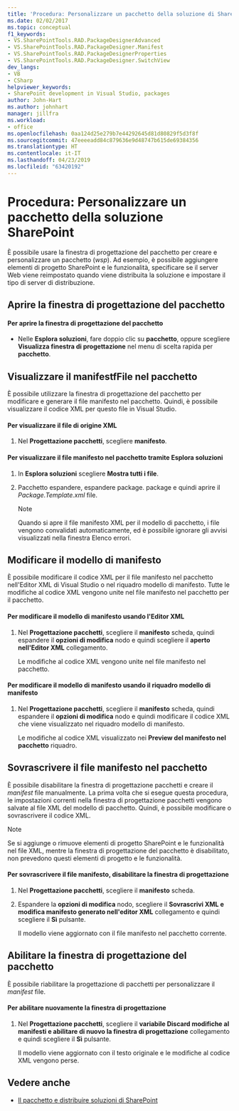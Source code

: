 ```yaml
---
title: 'Procedura: Personalizzare un pacchetto della soluzione di SharePoint | Microsoft Docs'
ms.date: 02/02/2017
ms.topic: conceptual
f1_keywords:
- VS.SharePointTools.RAD.PackageDesignerAdvanced
- VS.SharePointTools.RAD.PackageDesigner.Manifest
- VS.SharePointTools.RAD.PackageDesignerProperties
- VS.SharePointTools.RAD.PackageDesigner.SwitchView
dev_langs:
- VB
- CSharp
helpviewer_keywords:
- SharePoint development in Visual Studio, packages
author: John-Hart
ms.author: johnhart
manager: jillfra
ms.workload:
- office
ms.openlocfilehash: 0aa124d25e279b7e44292645d81d80829f5d3f8f
ms.sourcegitcommit: 47eeeeadd84c879636e9d48747b615de69384356
ms.translationtype: HT
ms.contentlocale: it-IT
ms.lasthandoff: 04/23/2019
ms.locfileid: "63420192"
---
```

# <a name="how-to-customize-a-sharepoint-solution-package"></a>Procedura: Personalizzare un pacchetto della soluzione SharePoint
  È possibile usare la finestra di progettazione del pacchetto per creare e personalizzare un pacchetto (*wsp*). Ad esempio, è possibile aggiungere elementi di progetto SharePoint e le funzionalità, specificare se il server Web viene reimpostato quando viene distribuita la soluzione e impostare il tipo di server di distribuzione.

## <a name="open-the-package-designer"></a>Aprire la finestra di progettazione del pacchetto

#### <a name="to-open-the-package-designer"></a>Per aprire la finestra di progettazione del pacchetto

- Nelle **Esplora soluzioni**, fare doppio clic su **pacchetto**, oppure scegliere **Visualizza finestra di progettazione** nel menu di scelta rapida per **pacchetto**.

## <a name="view-the-packaged-manifestffile"></a>Visualizzare il manifestfFile nel pacchetto
 È possibile utilizzare la finestra di progettazione del pacchetto per modificare e generare il file manifesto nel pacchetto. Quindi, è possibile visualizzare il codice XML per questo file in Visual Studio.

#### <a name="to-view-the-xml-source-file"></a>Per visualizzare il file di origine XML

1. Nel **Progettazione pacchetti**, scegliere **manifesto**.

#### <a name="to-view-the-packaged-manifest-file-by-using-solution-explorer"></a>Per visualizzare il file manifesto nel pacchetto tramite Esplora soluzioni

1. In **Esplora soluzioni** scegliere **Mostra tutti i file**.

2. Pacchetto espandere, espandere package. package e quindi aprire il *Package.Template.xml* file.

    > [!NOTE]
    > Quando si apre il file manifesto XML per il modello di pacchetto, i file vengono convalidati automaticamente, ed è possibile ignorare gli avvisi visualizzati nella finestra Elenco errori.

## <a name="change-the-manifest-template"></a>Modificare il modello di manifesto
 È possibile modificare il codice XML per il file manifesto nel pacchetto nell'Editor XML di Visual Studio o nel riquadro modello di manifesto. Tutte le modifiche al codice XML vengono unite nel file manifesto nel pacchetto per il pacchetto.

#### <a name="to-change-the-manifest-template-by-using-the-xml-editor"></a>Per modificare il modello di manifesto usando l'Editor XML

1. Nel **Progettazione pacchetti**, scegliere il **manifesto** scheda, quindi espandere il **opzioni di modifica** nodo e quindi scegliere il **aperto nell'Editor XML** collegamento.

     Le modifiche al codice XML vengono unite nel file manifesto nel pacchetto.

#### <a name="to-change-the-manifest-template-by-using-the-manifest-template-pane"></a>Per modificare il modello di manifesto usando il riquadro modello di manifesto

1. Nel **Progettazione pacchetti**, scegliere il **manifesto** scheda, quindi espandere il **opzioni di modifica** nodo e quindi modificare il codice XML che viene visualizzato nel riquadro modello di manifesto.

     Le modifiche al codice XML visualizzato nei **Preview del manifesto nel pacchetto** riquadro.

## <a name="overwrite-the-packaged-manifest-file"></a>Sovrascrivere il file manifesto nel pacchetto
 È possibile disabilitare la finestra di progettazione pacchetti e creare il *manifest* file manualmente. La prima volta che si esegue questa procedura, le impostazioni correnti nella finestra di progettazione pacchetti vengono salvate al file XML del modello di pacchetto. Quindi, è possibile modificare o sovrascrivere il codice XML.

> [!NOTE]
> Se si aggiunge o rimuove elementi di progetto SharePoint e le funzionalità nel file XML, mentre la finestra di progettazione del pacchetto è disabilitato, non prevedono questi elementi di progetto e le funzionalità.

#### <a name="to-overwrite-packaged-manifest-file-by-disabling-the-designer"></a>Per sovrascrivere il file manifesto, disabilitare la finestra di progettazione

1. Nel **Progettazione pacchetti**, scegliere il **manifesto** scheda.

2. Espandere la **opzioni di modifica** nodo, scegliere il **Sovrascrivi XML e modifica manifesto generato nell'editor XML** collegamento e quindi scegliere il **Sì** pulsante.

     Il modello viene aggiornato con il file manifesto nel pacchetto corrente.

## <a name="enable-the-package-designer"></a>Abilitare la finestra di progettazione del pacchetto
 È possibile riabilitare la progettazione di pacchetti per personalizzare il *manifest* file.

#### <a name="to-re-enable-the-designer"></a>Per abilitare nuovamente la finestra di progettazione

1. Nel **Progettazione pacchetti**, scegliere il **variabile Discard modifiche al manifesti e abilitare di nuovo la finestra di progettazione** collegamento e quindi scegliere il **Sì** pulsante.

     Il modello viene aggiornato con il testo originale e le modifiche al codice XML vengono perse.

## <a name="see-also"></a>Vedere anche
- [Il pacchetto e distribuire soluzioni di SharePoint](../sharepoint/packaging-and-deploying-sharepoint-solutions.md)
